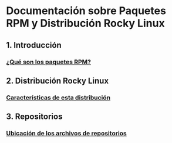 # Documentación sobre Paquetes RPM y Distribución Rocky Linux

## 1. Introducción

### [¿Qué son los paquetes RPM?](queesrpm.md)

## 2. Distribución Rocky Linux

### [Características de esta distribución](distribucion.md) 

## 3. Repositorios

### [Ubicación de los archivos de repositorios](repositorios.md)
